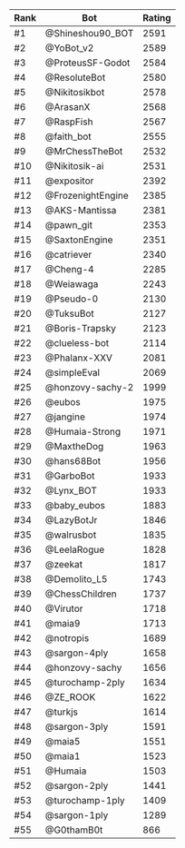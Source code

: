 Rank|Bot|Rating
---|---|---
#1|@Shineshou90_BOT|2591
#2|@YoBot_v2|2589
#3|@ProteusSF-Godot|2584
#4|@ResoluteBot|2580
#5|@Nikitosikbot|2578
#6|@ArasanX|2568
#7|@RaspFish|2567
#8|@faith_bot|2555
#9|@MrChessTheBot|2532
#10|@Nikitosik-ai|2531
#11|@expositor|2392
#12|@FrozenightEngine|2385
#13|@AKS-Mantissa|2381
#14|@pawn_git|2353
#15|@SaxtonEngine|2351
#16|@catriever|2340
#17|@Cheng-4|2285
#18|@Weiawaga|2243
#19|@Pseudo-0|2130
#20|@TuksuBot|2127
#21|@Boris-Trapsky|2123
#22|@clueless-bot|2114
#23|@Phalanx-XXV|2081
#24|@simpleEval|2069
#25|@honzovy-sachy-2|1999
#26|@eubos|1975
#27|@jangine|1974
#28|@Humaia-Strong|1971
#29|@MaxtheDog|1963
#30|@hans68Bot|1956
#31|@GarboBot|1933
#32|@Lynx_BOT|1933
#33|@baby_eubos|1883
#34|@LazyBotJr|1846
#35|@walrusbot|1835
#36|@LeelaRogue|1828
#37|@zeekat|1817
#38|@Demolito_L5|1743
#39|@ChessChildren|1737
#40|@Virutor|1718
#41|@maia9|1713
#42|@notropis|1689
#43|@sargon-4ply|1658
#44|@honzovy-sachy|1656
#45|@turochamp-2ply|1634
#46|@ZE_ROOK|1622
#47|@turkjs|1614
#48|@sargon-3ply|1591
#49|@maia5|1551
#50|@maia1|1523
#51|@Humaia|1503
#52|@sargon-2ply|1441
#53|@turochamp-1ply|1409
#54|@sargon-1ply|1289
#55|@G0thamB0t|866

